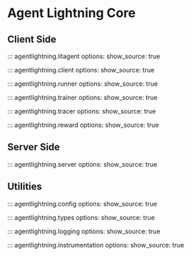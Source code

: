 # Agent Lightning Core

## Client Side

::: agentlightning.litagent
    options:
      show_source: true

::: agentlightning.client
    options:
      show_source: true

::: agentlightning.runner
    options:
      show_source: true

::: agentlightning.trainer
    options:
      show_source: true

::: agentlightning.tracer
    options:
      show_source: true

::: agentlightning.reward
    options:
      show_source: true

## Server Side

::: agentlightning.server
    options:
      show_source: true

## Utilities

::: agentlightning.config
    options:
      show_source: true

::: agentlightning.types
    options:
      show_source: true

::: agentlightning.logging
    options:
      show_source: true

::: agentlightning.instrumentation
    options:
      show_source: true
